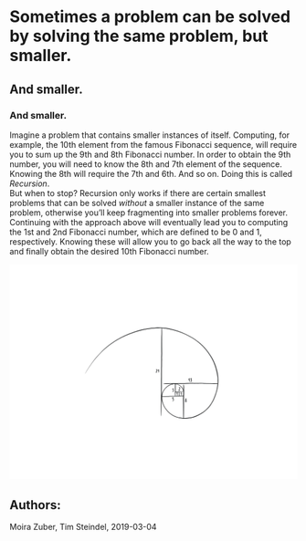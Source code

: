 # Sometimes a problem can be solved by solving the same problem, but smaller.
## And smaller. 
### And smaller.

Imagine a problem that contains smaller instances of itself. Computing, for example, the 10th element from the famous Fibonacci sequence, will require you to sum up the 9th and 8th Fibonacci number. In order to obtain the 9th number, you will need to know the 8th and 7th element of the sequence. Knowing the 8th will require the 7th and 6th. And so on. Doing this is called *Recursion*.  
But when to stop? Recursion only works if there are certain smallest problems that can be solved *without* a smaller instance of the same problem, otherwise you’ll keep fragmenting into smaller problems forever. Continuing with the approach above will eventually lead you to computing the 1st and 2nd Fibonacci number, which are defined to be 0 and 1, respectively. Knowing these will allow you to go back all the way to the top and finally obtain the desired 10th Fibonacci number.

![Fibonacci Spiral](figures/image-0-29-recursion.png)

## Authors:
Moira Zuber, Tim Steindel, 2019-03-04
